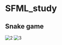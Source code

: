 # SFML_study
## Snake game
![2](https://user-images.githubusercontent.com/29982395/103762581-1d57e180-504b-11eb-8274-034a142d26d9.JPG)
![3](https://user-images.githubusercontent.com/29982395/103762588-1fba3b80-504b-11eb-861b-bd2a1ababa96.JPG)
